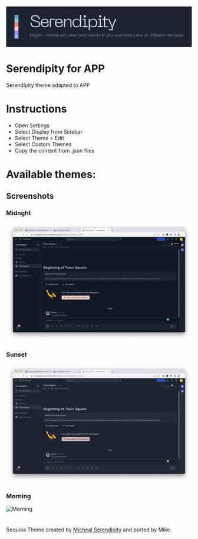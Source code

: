 ![Midnight](https://raw.githubusercontent.com/Serendipity-Theme/assets/main/githubHeader.png)

# Serendipity for APP
Serendipity theme adapted to APP


# Instructions

- Open Settings
- Select Display from Sidebar
- Select Theme > Edit
- Select Custom Themes
- Copy the content from .json files


# Available themes:

## Screenshots

### Midnght
![Midnght](https://github.com/Serendipity-Theme/Mattermost/blob/main/midnight.png?raw=true)

### Sunset
![Sunset](https://github.com/Serendipity-Theme/Mattermost/blob/main/sunset.png?raw=true)

### Morning
![Morning](https://github.com/Sequoia-Theme/Mattermost/blob/main/morning.png?raw=true)


#

Sequoia Theme created by [Micheal Serendipity](https://github.com/michael-andreuzza) and ported by Mike.



